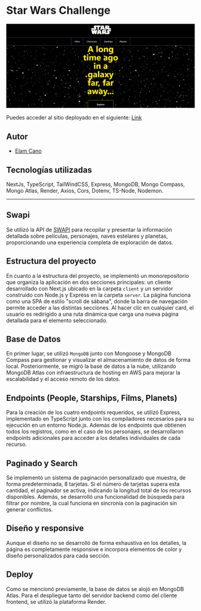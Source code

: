 # Star Wars Challenge

![cover](/client/public/cover_readme.png)

Puedes acceder al sitio deployado en el siguiente: [Link](https://starwarschallenge-front.onrender.com/)

## Autor

- [Elam Cano](https://www.linkedin.com/in/elam-cano-bb0419239/)

## Tecnologías utilizadas

NextJs, TypeScript, TailWindCSS, Express, MongoDB, Mongo Compass, Mongo Atlas, Render, Axios, Cors, Dotenv, TS-Node, Nodemon.

---

## Swapi

Se utilizó la API de [SWAPI](https://swapi.dev/) para recopilar y presentar la información detallada sobre películas, personajes, naves estelares y planetas, proporcionando una experiencia completa de exploración de datos.

## Estructura del proyecto

En cuanto a la estructura del proyecto, se implementó un monorepositorio que organiza la aplicación en dos secciones principales: un cliente desarrollado con Next.js ubicado en la carpeta `client` y un servidor construido con Node.js y Express en la carpeta `server`.
La página funciona como una SPA de estilo "scroll de sábana", donde la barra de navegación permite acceder a las distintas secciones. Al hacer clic en cualquier card, el usuario es redirigido a una ruta dinámica que carga una nueva página detallada para el elemento seleccionado.

## Base de Datos

En primer lugar, se utilizó `MongoDB` junto con Mongoose y MongoDB Compass para gestionar y visualizar el almacenamiento de datos de forma local. Posteriormente, se migró la base de datos a la nube, utilizando MongoDB Atlas con infraestructura de hosting en AWS para mejorar la escalabilidad y el acceso remoto de los datos.

## Endpoints (People, Starships, Films, Planets)

Para la creación de los cuatro endpoints requeridos, se utilizó Express, implementado en TypeScript junto con los compiladores necesarios para su ejecución en un entorno Node.js. Además de los endpoints que obtienen todos los registros, como en el caso de los personajes, se desarrollaron endpoints adicionales para acceder a los detalles individuales de cada recurso.

## Paginado y Search

Se implementó un sistema de paginación personalizado que muestra, de forma predeterminada, 8 tarjetas. Si el número de tarjetas supera esta cantidad, el paginador se activa, indicando la longitud total de los recursos disponibles. Además, se desarrolló una funcionalidad de búsqueda para filtrar por nombre, la cual funciona en sincronía con la paginación sin generar conflictos.

## Diseño y responsive

Aunque el diseño no se desarrolló de forma exhaustiva en los detalles, la página es completamente responsive e incorpora elementos de color y diseño personalizados para cada sección.

## Deploy

Como se mencionó previamente, la base de datos se alojó en MongoDB Atlas. Para el despliegue tanto del servidor backend como del cliente frontend, se utilizó la plataforma Render.
